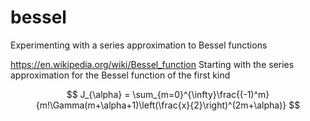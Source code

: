 # bessel
Experimenting with a series approximation to Bessel functions

https://en.wikipedia.org/wiki/Bessel_function
Starting with the series approximation for the Bessel function of the first kind

$$
J_{\alpha} = \sum_{m=0}^{\infty}\frac{(-1)^m}{m!\Gamma(m+\alpha+1)\left(\frac{x}{2}\right)^(2m+\alpha)}
$$

